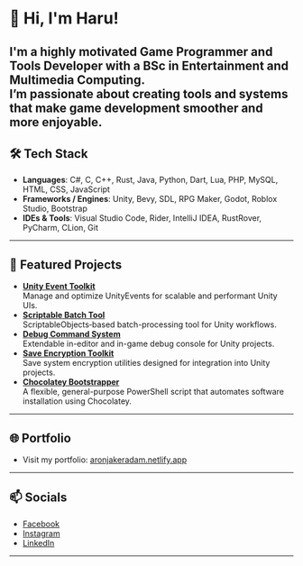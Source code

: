 # 👋 Hi, I'm Haru!
I'm a highly motivated Game Programmer and Tools Developer with a **BSc in Entertainment and Multimedia Computing**.  
I’m passionate about creating tools and systems that make game development smoother and more enjoyable.
---
## 🛠️ Tech Stack
- **Languages**: C#, C, C++, Rust, Java, Python, Dart, Lua, PHP, MySQL, HTML, CSS, JavaScript
- **Frameworks / Engines**: Unity, Bevy, SDL, RPG Maker, Godot, Roblox Studio, Bootstrap  
- **IDEs & Tools**: Visual Studio Code, Rider, IntelliJ IDEA, RustRover, PyCharm, CLion, Git  
---
## 🚀 Featured Projects
- [**Unity Event Toolkit**](https://github.com/haruchanz64/UnityEventToolkit)  
  Manage and optimize UnityEvents for scalable and performant Unity UIs.
- [**Scriptable Batch Tool**](https://github.com/haruchanz64/ScriptableBatchTool)  
  ScriptableObjects‑based batch-processing tool for Unity workflows.
- [**Debug Command System**](https://github.com/haruchanz64/DebugCommandSystem)  
  Extendable in-editor and in-game debug console for Unity projects.
- [**Save Encryption Toolkit**](https://github.com/haruchanz64/SaveEncryptionToolkit)  
  Save system encryption utilities designed for integration into Unity projects.
- [**Chocolatey Bootstrapper**](https://github.com/haruchanz64/ChocolateyBootstrapper)  
  A flexible, general-purpose PowerShell script that automates software installation using Chocolatey.
---
## 🌐 Portfolio
- Visit my portfolio: [aronjakeradam.netlify.app](https://aronjakeradam.netlify.app/)  
---
## 📫 Socials
- [Facebook](https://www.facebook.com/RadamAronJakeS)  
- [Instagram](https://www.instagram.com/aj.prsnl/)  
- [LinkedIn](https://www.linkedin.com/in/aronjakeradam/)
---
